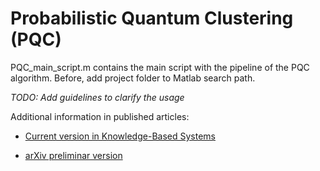 # Probabilistic Quantum Clustering (PQC)

PQC_main_script.m contains the main script with the pipeline of the PQC algorithm. Before, add project folder to Matlab search path.

*TODO: Add guidelines to clarify the usage*


Additional information in published articles:

- [Current version in Knowledge-Based Systems](https://doi.org/10.1016/j.knosys.2020.105567)

- [arXiv preliminar version](https://arxiv.org/abs/1902.05578)
